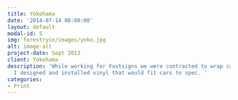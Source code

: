 ```yaml
---
title: Yokohama
date: '2014-07-14 00:00:00'
layout: default
modal-id: 5
img: forestryio/images/yoko.jpg
alt: image-alt
project-date: Sept 2013
client: Yokohama
description: 'While working for Fastsigns we were contracted to wrap cars for Yokohama.
  I designed and installed vinyl that would fit cars to spec. '
categories:
- Print
---
```

